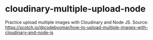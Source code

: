 # cloudinary-multiple-upload-node
Practice upload multiple images with Cloudinary and Node JS. Source: https://scotch.io/@codebyomar/how-to-upload-multiple-images-with-cloudinary-and-node-js

